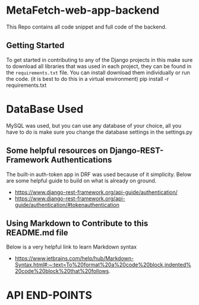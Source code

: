 # MetaFetch-web-app-backend
This Repo contains all code snippet and full code of the backend.

## Getting Started
To get started in contributing to any of the Django projects in this 
make sure to download all libraries that was used in each project, 
they can be found in the `requirements.txt` file. You can install download
them individually or run the code. (it is best to do this in a virtual environment)
    pip install -r requirements.txt


# DataBase Used
MySQL was used, but you can use any database of your choice, all you have to do is make
sure you change the database settings in the settings.py

## Some helpful resources on Django-REST-Framework Authentications

The built-in auth-token app in DRF was used because of it simplicity.
Below are some helpful guide to build on what is already on ground.
- https://www.django-rest-framework.org/api-guide/authentication/
- https://www.django-rest-framework.org/api-guide/authentication/#tokenauthentication


## Using Markdown to Contribute to this README.md file
Below is a very helpful link to learn Markdown syntax
- https://www.jetbrains.com/help/hub/Markdown-Syntax.html#:~:text=To%20format%20a%20code%20block,indented%20code%20block%20that%20follows.

# API END-POINTS

